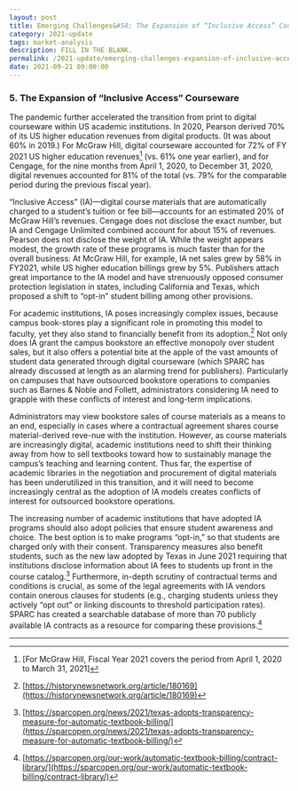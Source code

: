 ```yaml
---
layout: post
title: Emerging Challenges&#58; The Expansion of “Inclusive Access” Courseware
category: 2021-update
tags: market-analysis
description: FILL IN THE BLANK.  
permalink: /2021-update/emerging-challenges-expansion-of-inclusive-access
date: 2021-09-21 09:00:00
---
```


### 5. The Expansion of “Inclusive Access” Courseware

The pandemic further accelerated the transition from print to digital courseware within US academic institutions. In 2020, Pearson derived 70% of its US higher education revenues from digital products. (It was about 60% in 2019.) For McGraw Hill, digital courseware accounted for 72% of FY 2021 US higher education revenues[^18] (vs. 61% one year earlier), and for Cengage, for the nine months from April 1, 2020, to December 31, 2020, digital revenues accounted for 81% of the total (vs. 79% for the comparable period during the previous fiscal year). 

“Inclusive Access” (IA)—digital course materials that are automatically charged to a student’s tuition or fee bill—accounts for an estimated 20% of McGraw Hill’s revenues. Cengage does not disclose the exact number, but IA and Cengage Unlimited combined account for about 15% of revenues. Pearson does not disclose the weight of IA. While the weight appears modest, the growth rate of these programs is much faster than for the overall business: At McGraw Hill, for example, IA net sales grew by 58% in FY2021, while US higher education billings grew by 5%. Publishers attach great importance to the IA model and have strenuously opposed consumer protection legislation in states, including California and Texas, which proposed a shift to “opt-in” student billing among other provisions.

For academic institutions, IA poses increasingly complex issues, because campus book-stores play a significant role in promoting this model to faculty, yet they also stand to financially benefit from its adoption.[^19] Not only does IA grant the campus bookstore an effective monopoly over student sales, but it also offers a potential bite at the apple of the vast amounts of student data generated through digital courseware (which SPARC has already discussed at length as an alarming trend for publishers). Particularly on campuses that have outsourced bookstore operations to companies such as Barnes & Noble and Follett, administrators considering IA need to grapple with these conflicts of interest and long-term implications.

Administrators may view bookstore sales of course materials as a means to an end, especially in cases where a contractual agreement shares course material-derived reve-nue with the institution. However, as course materials are increasingly digital, academic institutions need to shift their thinking away from how to sell textbooks toward how to sustainably manage the campus’s teaching and learning content. Thus far, the expertise of academic libraries in the negotiation and procurement of digital materials has been underutilized in this transition, and it will need to become increasingly central as the adoption of IA models creates conflicts of interest for outsourced bookstore operations.

The increasing number of academic institutions that have adopted IA programs should also adopt policies that ensure student awareness and choice. The best option is to make programs “opt-in,” so that students are charged only with their consent. Transparency measures also benefit students, such as the new law adopted by Texas in June 2021 requiring that institutions disclose information about IA fees to students up front in the course catalog.[^20] Furthermore, in-depth scrutiny of contractual terms and conditions is crucial, as some of the legal agreements with IA vendors contain onerous clauses for students (e.g., charging students unless they actively “opt out” or linking discounts to threshold participation rates). SPARC has created a searchable database of more than 70 publicly available IA contracts as a resource for comparing these provisions.[^21]


***


[^18]: [For McGraw Hill, Fiscal Year 2021 covers the period from April 1, 2020 to March 31, 2021]

[^19]: [https://historynewsnetwork.org/article/180169](https://historynewsnetwork.org/article/180169)

[^20]: [https://sparcopen.org/news/2021/texas-adopts-transparency-measure-for-automatic-textbook-billing/](https://sparcopen.org/news/2021/texas-adopts-transparency-measure-for-automatic-textbook-billing/)

[^21]: [https://sparcopen.org/our-work/automatic-textbook-billing/contract-library/](https://sparcopen.org/our-work/automatic-textbook-billing/contract-library/)
